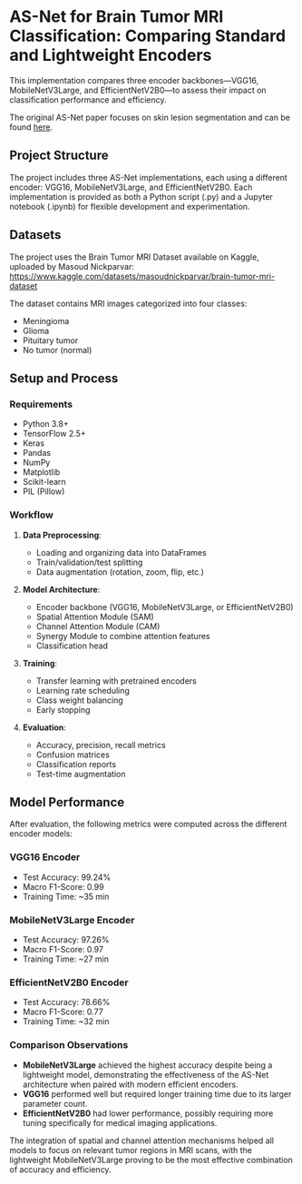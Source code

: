 # AS-Net for Brain Tumor MRI Classification: Comparing Standard and Lightweight Encoders

This implementation compares three encoder backbones—VGG16, MobileNetV3Large, and EfficientNetV2B0—to assess their impact on classification performance and efficiency.

The original AS-Net paper focuses on skin lesion segmentation and can be found [here](https://doi.org/10.1016/j.eswa.2022.117112).

## Project Structure

The project includes three AS-Net implementations, each using a different encoder: VGG16, MobileNetV3Large, and EfficientNetV2B0.
Each implementation is provided as both a Python script (.py) and a Jupyter notebook (.ipynb) for flexible development and experimentation.

## Datasets

The project uses the Brain Tumor MRI Dataset available on Kaggle, uploaded by Masoud Nickparvar:
<https://www.kaggle.com/datasets/masoudnickparvar/brain-tumor-mri-dataset>

The dataset contains MRI images categorized into four classes:

- Meningioma
- Glioma
- Pituitary tumor
- No tumor (normal)

## Setup and Process

### Requirements

- Python 3.8+
- TensorFlow 2.5+
- Keras
- Pandas
- NumPy
- Matplotlib
- Scikit-learn
- PIL (Pillow)

### Workflow

1. **Data Preprocessing**:
   - Loading and organizing data into DataFrames
   - Train/validation/test splitting
   - Data augmentation (rotation, zoom, flip, etc.)

2. **Model Architecture**:
   - Encoder backbone (VGG16, MobileNetV3Large, or EfficientNetV2B0)
   - Spatial Attention Module (SAM)
   - Channel Attention Module (CAM)
   - Synergy Module to combine attention features
   - Classification head

3. **Training**:
   - Transfer learning with pretrained encoders
   - Learning rate scheduling
   - Class weight balancing
   - Early stopping

4. **Evaluation**:
   - Accuracy, precision, recall metrics
   - Confusion matrices
   - Classification reports
   - Test-time augmentation

## Model Performance

After evaluation, the following metrics were computed across the different encoder models:

### VGG16 Encoder

- Test Accuracy: 99.24%
- Macro F1-Score: 0.99
- Training Time: ~35 min

### MobileNetV3Large Encoder

- Test Accuracy: 97.26%
- Macro F1-Score: 0.97
- Training Time: ~27 min

### EfficientNetV2B0 Encoder

- Test Accuracy: 78.66%
- Macro F1-Score: 0.77
- Training Time: ~32 min

### Comparison Observations

- **MobileNetV3Large** achieved the highest accuracy despite being a lightweight model, demonstrating the effectiveness of the AS-Net architecture when paired with modern efficient encoders.
- **VGG16** performed well but required longer training time due to its larger parameter count.
- **EfficientNetV2B0** had lower performance, possibly requiring more tuning specifically for medical imaging applications.

The integration of spatial and channel attention mechanisms helped all models to focus on relevant tumor regions in MRI scans, with the lightweight MobileNetV3Large proving to be the most effective combination of accuracy and efficiency.
